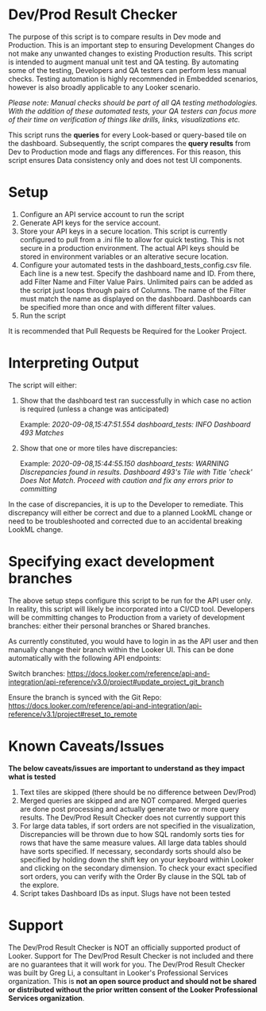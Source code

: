 # Dev/Prod Result Checker

The purpose of this script is to compare results in Dev mode and Production. This is an important step to ensuring Development Changes do not make any unwanted changes to existing Production results. 
This script is intended to augment manual unit test and QA testing. By automating some of the testing, Developers and QA testers can perform less manual checks. Testing automation is highly recommended in Embedded scenarios, however is also broadly applicable to any Looker scenario. 

*Please note: Manual checks should be part of all QA testing methodologies. With the addition of these automated tests, your QA testers can focus more of their time on verification of things like drills, links, visualizations etc.* 

This script runs the **queries** for every Look-based or query-based tile on the dashboard. Subsequently, the script compares the **query results** from Dev to Production mode and flags any differences. For this reason, this script ensures Data consistency only and does not test UI components. 


# Setup

1. Configure an API service account to run the script
2. Generate API keys for the service account. 
3. Store your API keys in a secure location. This script is currently configured to pull from a .ini file to allow for quick testing. This is not secure in a production environment. The actual API keys should be stored in environment variables or an alterative secure location. 
4. Configure your automated tests in the dashboard_tests_config.csv file. Each line is a new test. Specify the dashboard name and ID. From there, add Filter Name and Filter Value Pairs. Unlimited pairs can be added as the script just loops through pairs of Columns. The name of the Filter must match the name as displayed on the dashboard. Dashboards can be specified more than once and with different filter values. 
5. Run the script 

It is recommended that Pull Requests be Required for the Looker Project. 

# Interpreting Output
The script will either:

1. Show that the dashboard test ran successfully in which case no action is required (unless a change was anticipated) 

   Example: 
    *2020-09-08,15:47:51.554 dashboard_tests: INFO     Dashboard 493 Matches*

2. Show that one or more tiles have discrepancies:

   Example: 
    *2020-09-08,15:44:55.150 dashboard_tests: WARNING  Discrepancies found in results. Dashboard 493's Tile with Title 'check' Does Not Match. Proceed with           caution and fix any errors prior to committing*

In the case of discrepancies, it is up to the Developer to remediate. This discrepancy will either be correct and due to a planned LookML change or need to be troubleshooted and corrected due to an accidental breaking LookML change. 

# Specifying exact development branches
The above setup steps configure this script to be run for the API user only. In reality, this script will likely be incorporated into a CI/CD tool. Developers will be committing changes to Production from a variety of development branches: either their personal branches or Shared branches. 

As currently constituted, you would have to login in as the API user and then manually change their branch within the Looker UI. This can be done automatically with the following API endpoints: 

Switch branches:
https://docs.looker.com/reference/api-and-integration/api-reference/v3.0/project#update_project_git_branch

Ensure the branch is synced with the Git Repo:
https://docs.looker.com/reference/api-and-integration/api-reference/v3.1/project#reset_to_remote


# Known Caveats/Issues

**The below caveats/issues are important to understand as they impact what is tested**
1. Text tiles are skipped (there should be no difference between Dev/Prod) 
2. Merged queries are skipped and are NOT compared. Merged queries are done post processing and actually generate two or more query results. The Dev/Prod Result Checker does not currently support this 
3. For large data tables, if sort orders are not specified in the visualization, Discrepancies will be thrown due to how SQL randomly sorts ties for rows that have the same measure values. All large data tables should have sorts specified. If necessary, secondardy sorts should also be specified by holding down the shift key on your keyboard within Looker and clicking on the secondary dimension. To check your exact specified sort orders, you can verify with the Order By clause in the SQL tab of the explore. 
4. Script takes Dashboard IDs as input. Slugs have not been tested

# Support 
The Dev/Prod Result Checker is NOT an officially supported product of Looker. Support for The Dev/Prod Result Checker is not included and there are no guarantees that it will work for you. The Dev/Prod Result Checker was built by Greg Li, a consultant in Looker's Professional Services organization. This is **not an open source product and should not be shared or distributed without the prior written consent of the Looker Professional Services organization**. 

